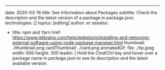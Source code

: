 ---
date: 2020-03-16
title: See Information about Packages
subtitle: Check the description and the latest version of a package in package.json.
technologies: []
topics: [editing]
author: er
seealso:
- title: npm and Yarn
  href: https://www.jetbrains.com/help/webstorm/installing-and-removing-external-software-using-node-package-manager.html
thumbnail: ./thumbnail.png
cardThumbnail: ./card.png
animatedGif:
  file: ./tip.jpeg
  width: 600
  height: 300
leadin: |
  Hold the *Cmd/Ctrl* key and hover over a package name in *package.json* to 
  see its description and the latest available version.

